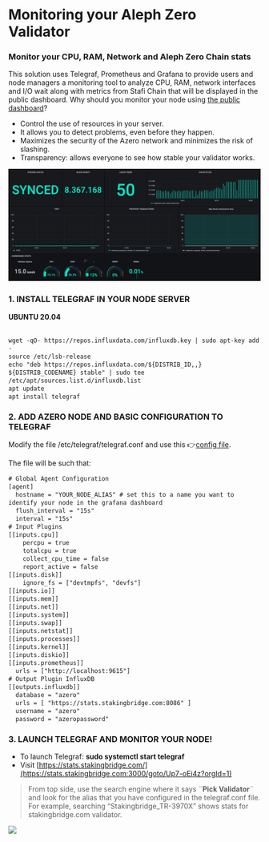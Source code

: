 # Monitoring your Aleph Zero Validator 

### Monitor your CPU, RAM, Network and Aleph Zero Chain stats

This solution uses Telegraf, Prometheus and Grafana to provide users and node managers a monitoring tool to analyze CPU, RAM, network interfaces and I/O wait along with metrics from Stafi Chain that will be displayed in the public dashboard. Why should you monitor your node using [the public dashboard](https://stafimonitor.stakingbridge.com/)?	
- Control the use of resources in your server.
- It allows you to detect problems, even before they happen.
- Maximizes the security of the Azero network and minimizes the risk of slashing.
- Transparency: allows everyone to see how stable your validator works.

![](https://github.com/StakingBridge/azeromonitor/blob/main/1.png?raw=true)

### 1. INSTALL TELEGRAF IN YOUR NODE SERVER

**UBUNTU 20.04**

```

wget -qO- https://repos.influxdata.com/influxdb.key | sudo apt-key add -
source /etc/lsb-release
echo "deb https://repos.influxdata.com/${DISTRIB_ID,,} ${DISTRIB_CODENAME} stable" | sudo tee /etc/apt/sources.list.d/influxdb.list
apt update
apt install telegraf

```

### 2. ADD AZERO NODE AND BASIC CONFIGURATION TO TELEGRAF



Modify the file /etc/telegraf/telegraf.conf and use this 👉[config file](https://github.com/StakingBridge/stafimonitor/blob/main/telegraf.conf).

The file will be such that:

```
# Global Agent Configuration
[agent]
  hostname = "YOUR_NODE_ALIAS" # set this to a name you want to identify your node in the grafana dashboard
  flush_interval = "15s"
  interval = "15s"
# Input Plugins
[[inputs.cpu]]
    percpu = true
    totalcpu = true
    collect_cpu_time = false
    report_active = false
[[inputs.disk]]
    ignore_fs = ["devtmpfs", "devfs"]
[[inputs.io]]
[[inputs.mem]]
[[inputs.net]]
[[inputs.system]]
[[inputs.swap]]
[[inputs.netstat]]
[[inputs.processes]]
[[inputs.kernel]]
[[inputs.diskio]]
[[inputs.prometheus]]
  urls = ["http://localhost:9615"]
# Output Plugin InfluxDB
[[outputs.influxdb]]
  database = "azero"
  urls = [ "https://stats.stakingbridge.com:8086" ] 
  username = "azero"
  password = "azeropassword"

```

### 3. LAUNCH TELEGRAF AND MONITOR YOUR NODE!

- To launch Telegraf: **sudo systemctl start telegraf**
- Visit [https://stats.stakingbridge.com/](https://stats.stakingbridge.com:3000/goto/Up7-oEi4z?orgId=1)

> From top side, use the search engine where it says ¨**Pick Validator**¨ and look for the alias that you have configured in the telegraf.conf file. For example, searching “Stakingbridge_TR-3970X” shows stats for stakingbridge.com validator.


![](https://github.com/StakingBridge/stafimonitor/blob/main/images/search_nodes.gif?raw=true)

